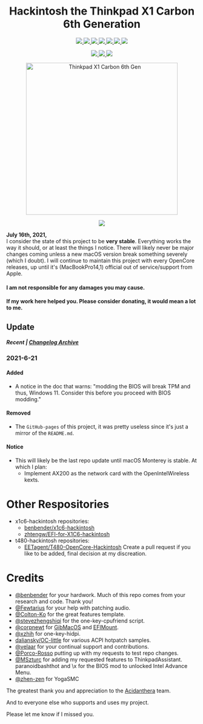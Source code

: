 ﻿<h1 align="center"> Hackintosh the Thinkpad X1 Carbon 6th Generation </h1>

<p align="center">
<a href="https://www.apple.com/macos/big-sur/">
  <img src="https://img.shields.io/badge/macOS-Big_Sur_v11.4-red.svg"/> </a>
<a href="https://pcsupport.lenovo.com/us/en/products/laptops-and-netbooks/thinkpad-x-series-laptops/thinkpad-x1-carbon-6th-gen-type-20kh-20kg/downloads/driver-list/component?name=BIOS%2FUEFI">
  <img src="https://img.shields.io/badge/BIOS-Modded_1.50-blue"/> </a>
<a href="https://github.com/tylernguyen/x1c6-hackintosh/blob/master/docs/references/x1c6-Platform_Specifications.pdf">
  <img src="https://img.shields.io/badge/Model-20KH*-9cf"/> </a>
<a href="https://github.com/acidanthera/OpenCorePkg">
  <img src="https://img.shields.io/badge/OpenCore-0.7.0-12AED6"/> </a>
<a href="https://github.com/tylernguyen/x1c6-hackintosh/issues"> 
  <img src="https://img.shields.io/github/issues/tylernguyen/x1c6-hackintosh"/> </a>
<a href="https://github.com/tylernguyen/x1c6-hackintosh/commits/master"> 
  <img src="https://img.shields.io/github/last-commit/tylernguyen/x1c6-hackintosh"/> </a>
<a href="https://github.com/tylernguyen/obsidian-horizon/blob/main/LICENSE">
   <img src="https://img.shields.io/badge/License-The%20Unlicense-informational.svg"> </a>
</p>

<p align="center">
<a href="https://damnthattelevision.com/Contact">
   <img src="https://img.shields.io/badge/%40-Contact-FFF27D"> </a>
<a href="https://damnthattelevision.com/Support">
   <img src="https://img.shields.io/badge/%24-Support-ff69b4.svg"> </a>
<a href="">
   <img src="https://img.shields.io/badge/Contributions-Welcome-orange.svg"> </a>
</p>

<p align="center">
<img src="https://raw.githubusercontent.com/tylernguyen/x1c6-hackintosh/master/docs/assets/img/x1c6.png" alt="Thinkpad X1 Carbon 6th Gen" width="400">
</p>

<p align="center">
<a href="https://tylernguyen.github.io/x1c6-hackintosh/">
   <img src="https://img.shields.io/badge/-Start%20Here-E95678?style=for-the-badge"> </a>
</p>

**July 16th, 2021,**  
I consider the state of this project to be **very stable**. Everything works the way it should, or at least the things I notice. There will likely never be major changes coming unless a new macOS version break something severely (which I doubt). I will continue to maintain this project with every OpenCore releases, up until it's (MacBookPro14,1) official out of service/support from Apple.

#### I am not responsible for any damages you may cause.

#### If my work here helped you. Please consider donating, it would mean a lot to me.

## Update

##### Recent | [Changelog Archive](https://github.com/tylernguyen/x1c6-hackintosh/blob/master/docs/CHANGELOG.md)

### 2021-6-21

#### Added
- A notice in the doc that warns: "modding the BIOS will break TPM and thus, Windows 11. Consider this before you proceed with BIOS modding."

#### Removed
- The `GitHub-pages` of this project, it was pretty useless since it's just a mirror of the `README.md`.

#### Notice
- This will likely be the last repo update until macOS Monterey is stable. At which I plan:
  - Implement AX200 as the network card with the OpenIntelWireless kexts.


# Other Respositories

- x1c6-hackintosh repositories:
  - [benbender/x1c6-hackintosh](https://github.com/benbender/x1c6-hackintosh)
  - [zhtengw/EFI-for-X1C6-hackintosh](https://github.com/zhtengw/EFI-for-X1C6-hackintosh)   
- t480-hackintosh repositories:
  - [EETagent/T480-OpenCore-Hackintosh](https://github.com/EETagent/T480-OpenCore-Hackintosh)
Create a pull request if you like to be added, final decision at my discreation.

# Credits

- [@benbender](https://github.com/benbender) for your hardwork. Much of this repo comes from your research and code. Thank you!
- [@Fewtarius](https://github.com/fewtarius) for your help with patching audio.
- [@Colton-Ko](https://github.com/Colton-Ko/macOS-ThinkPad-X1C6) for the great features template.  
- [@stevezhengshiqi](https://github.com/stevezhengshiqi) for the one-key-cpufriend script.  
- [@corpnewt](https://github.com/corpnewt) for [GibMacOS](https://github.com/corpnewt/gibMacOS) and [EFIMount](https://github.com/corpnewt/MountEFI).
- [@xzhih](https://github.com/xzhih) for one-key-hidpi.  
- [daliansky/OC-little](https://github.com/daliansky/OC-little) for various ACPI hotpatch samples.  
- [@velaar](https://github.com/velaar) for your continual support and contributions.     
- [@Porco-Rosso](https://github.com/Porco-Rosso) putting up with my requests to test repo changes.  
- [@MSzturc](https://github.com/MSzturc) for adding my requested features to ThinkpadAssistant.  
paranoidbashthot and \x for the BIOS mod to unlocked Intel Advance Menu.
- [@zhen-zen](https://github.com/zhen-zen) for YogaSMC

The greatest thank you and appreciation to the [Acidanthera](https://github.com/acidanthera) team.

And to everyone else who supports and uses my project.

Please let me know if I missed you.
